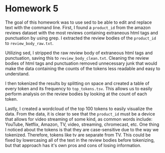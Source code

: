# Homework 5

The goal of this homework was to use sed to be able to edit and replace text
with the command line. First, I found a `product_id` from the amazon reviews
dataset with the most reviews containing extraneous html tags and punctuation
by using grep. I extracted the review bodies of the `product_id` to
`review_body_raw.txt`.

Utilizing sed, I stripped the raw review body of extraneous html tags and
punctuation, saving this to `review_body_clean.txt`. Cleaning the review bodies
of html tags and punctuation removed unnecessary junk that would make the data
containing the counts of the tokens less readable and easy to understand.

I then tokenized the results by splitting on space and created a table of every
token and its frequency to `top_tokens.tsv`. This allows us to easily perform
analysis on the review bodies by looking at the count of each token. 

Lastly, I created a wordcloud of the top 100 tokens to easily visualize the
data. From the data, it is clear to see that the `product_id` must be a device
that allows for video streaming of some kind, as common words include: YouTube,
Netflix, Amazon, TV, video, streaming, chromecast, etc. One thing I noticed
about the tokens is that they are case-sensitive due to the way we tokenized.
Therefore, tokens like tv are separate from TV. This could be fixed by
lowercasing all of the text in the review bodies before tokenizing, but that
approach has it's own pros and cons of losing information. 
